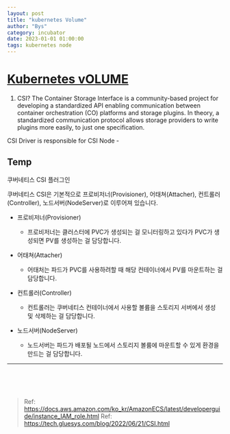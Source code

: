 ```yaml
---
layout: post
title: "kubernetes Volume"
author: "Bys"
category: incubator
date: 2023-01-01 01:00:00
tags: kubernetes node
---
```


# [Kubernetes vOLUME](https://kubernetes.io/docs/concepts/storage/volumes/)

1. CSI?
The Container Storage Interface is a community-based project for developing a standardized API enabling communication between container orchestration (CO) platforms and storage plugins. In theory, a standardized communication protocol allows storage providers to write plugins more easily, to just one specification. 

CSI Driver is responsible for 
CSI Node - 



Temp
-------------------------
쿠버네티스 CSI 플러그인


쿠버네티스 CSI은 기본적으로 프로비저너(Provisioner), 어태쳐(Attacher), 컨트롤러(Controller), 노드서버(NodeServer)로 이루어져 있습니다.

- 프로비저너(Provisioner)
  - 프로비저너는 클러스터에 PVC가 생성되는 걸 모니터링하고 있다가 PVC가 생성되면 PV를 생성하는 걸 담당합니다.

- 어태쳐(Attacher)
  - 어태처는 파드가 PVC를 사용하려할 때 해당 컨테이너에서 PV를 마운트하는 걸 담당합니다.

- 컨트롤러(Controller)
  - 컨트롤러는 쿠버네티스 컨테이너에서 사용할 볼륨을 스토리지 서버에서 생성 및 삭제하는 걸 담당합니다.

- 노드서버(NodeServer)
  - 노드서버는 파드가 배포될 노드에서 스토리지 볼륨에 마운트할 수 있게 환경을 만드는 걸 담당합니다.


-------------------------
<br><br><br>

> Ref: https://docs.aws.amazon.com/ko_kr/AmazonECS/latest/developerguide/instance_IAM_role.html
> Ref: https://tech.gluesys.com/blog/2022/06/21/CSI.html